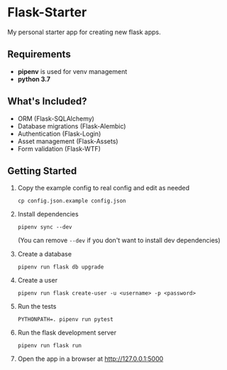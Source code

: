 Flask-Starter
=============

My personal starter app for creating new flask apps.

Requirements
------------

* **pipenv** is used for venv management
* **python 3.7**

What's Included?
----------------

* ORM (Flask-SQLAlchemy)
* Database migrations (Flask-Alembic)
* Authentication (Flask-Login)
* Asset management (Flask-Assets)
* Form validation (Flask-WTF)

Getting Started
---------------

1. 
    Copy the example config to real config and edit as needed

    `cp config.json.example config.json`

2.
    Install dependencies

    `pipenv sync --dev`

    (You can remove `--dev` if you don't want to install dev dependencies)

3.
    Create a database

    `pipenv run flask db upgrade`

4.
    Create a user

    `pipenv run flask create-user -u <username> -p <password>`

5.
    Run the tests

    `PYTHONPATH=. pipenv run pytest`

6.
    Run the flask development server

    `pipenv run flask run`

7.
    Open the app in a browser at http://127.0.0.1:5000
